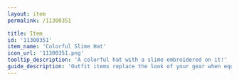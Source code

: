 ```yaml
---
layout: item
permalink: /11300351

title: Item
id: '11300351'
item_name: 'Colorful Slime Hat'
icon_url: '11300351.png'
tooltip_description: 'A colorful hat with a slime embroidered on it!'
guide_description: 'Outfit items replace the look of your gear when equipped.'
---
```

